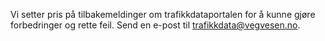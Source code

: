 Vi setter pris på tilbakemeldinger om trafikkdataportalen for å kunne gjøre forbedringer og rette feil.
Send en e-post til <a href="mailto:trafikkdata@vegvesen.no?subject=Tilbakemelding trafikkdataportalen">trafikkdata@vegvesen.no</a>.
